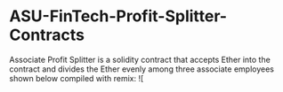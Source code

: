 # ASU-FinTech-Profit-Splitter-Contracts

Associate Profit Splitter is a solidity contract that accepts Ether into the contract and divides the Ether evenly among three associate employees shown below compiled with remix:
![
